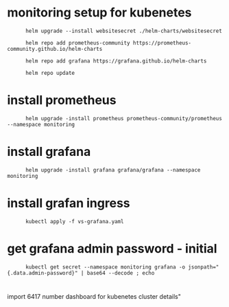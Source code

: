 # monitoring setup for kubenetes

          helm upgrade --install websitesecret ./helm-charts/websitesecret

          helm repo add prometheus-community https://prometheus-community.github.io/helm-charts

          helm repo add grafana https://grafana.github.io/helm-charts

          helm repo update

          

# install prometheus    

          helm upgrade -install prometheus prometheus-community/prometheus --namespace monitoring

# install grafana
          helm upgrade -install grafana grafana/grafana --namespace monitoring

# install grafan ingress
          kubectl apply -f vs-grafana.yaml
          
# get grafana admin password - initial
          kubectl get secret --namespace monitoring grafana -o jsonpath="{.data.admin-password}" | base64 --decode ; echo

#
import 6417 number dashboard for kubenetes cluster details"
